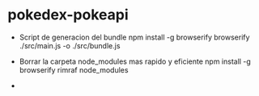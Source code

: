 # pokedex-pokeapi

* Script de generacion del bundle
npm install -g browserify
browserify ./src/main.js -o ./src/bundle.js 

* Borrar la carpeta node_modules mas rapido y eficiente
npm install -g browserify
rimraf node_modules

*
